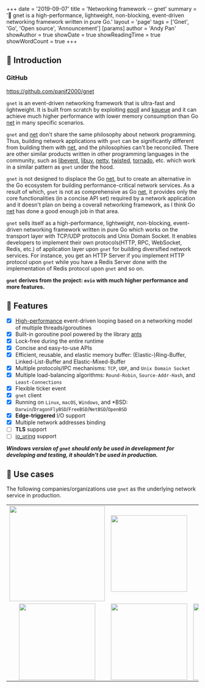+++
date = '2019-09-07'
title = 'Networking framework -- gnet'
summary = '🚀 gnet is a high-performance, lightweight, non-blocking, event-driven networking framework written in pure Go.'
layout = 'page'
tags = ['Gnet', 'Go', 'Open source', 'Announcement']
[params]
  author = 'Andy Pan'
showAuthor = true
showDate = true
showReadingTime = true
showWordCount = true
+++

## 📖 Introduction

### GitHub

https://github.com/panjf2000/gnet

`gnet` is an event-driven networking framework that is ultra-fast and lightweight. It is built from scratch by exploiting [epoll](https://man7.org/linux/man-pages/man7/epoll.7.html) and [kqueue](https://en.wikipedia.org/wiki/Kqueue) and it can achieve much higher performance with lower memory consumption than Go [net](https://golang.org/pkg/net/) in many specific scenarios.

`gnet` and [net](https://golang.org/pkg/net/) don't share the same philosophy about network programming. Thus, building network applications with `gnet` can be significantly different from building them with [net](https://golang.org/pkg/net/), and the philosophies can't be reconciled. There are other similar products written in other programming languages in the community, such as [libevent](https://github.com/libevent/libevent), [libuv](https://github.com/libuv/libuv), [netty](https://github.com/netty/netty), [twisted](https://github.com/twisted/twisted), [tornado](https://github.com/tornadoweb/tornado), etc. which work in a similar pattern as `gnet` under the hood.

`gnet` is not designed to displace the Go [net](https://golang.org/pkg/net/), but to create an alternative in the Go ecosystem for building performance-critical network services. As a result of which, `gnet` is not as comprehensive as Go [net](https://golang.org/pkg/net/), it provides only the core functionalities (in a concise API set) required by a network application and it doesn't plan on being a coverall networking framework, as I think Go [net](https://golang.org/pkg/net/) has done a good enough job in that area.

`gnet` sells itself as a high-performance, lightweight, non-blocking, event-driven networking framework written in pure Go which works on the transport layer with TCP/UDP protocols and Unix Domain Socket. It enables developers to implement their own protocols(HTTP, RPC, WebSocket, Redis, etc.) of application layer upon `gnet` for building diversified network services. For instance, you get an HTTP Server if you implement HTTP protocol upon `gnet` while you have a Redis Server done with the implementation of Redis protocol upon `gnet` and so on.

**`gnet` derives from the project: `evio` with much higher performance and more features.**

## 🚀 Features

- [x] [High-performance](#-performance) event-driven looping based on a networking model of multiple threads/goroutines
- [x] Built-in goroutine pool powered by the library [ants](https://github.com/panjf2000/ants)
- [x] Lock-free during the entire runtime
- [x] Concise and easy-to-use APIs
- [x] Efficient, reusable, and elastic memory buffer: (Elastic-)Ring-Buffer, Linked-List-Buffer and Elastic-Mixed-Buffer
- [x] Multiple protocols/IPC mechanisms: `TCP`, `UDP`, and `Unix Domain Socket`
- [x] Multiple load-balancing algorithms: `Round-Robin`, `Source-Addr-Hash`, and `Least-Connections`
- [x] Flexible ticker event
- [x] `gnet` client
- [x] Running on `Linux`, `macOS`, `Windows`, and *BSD: `Darwin`/`DragonFlyBSD`/`FreeBSD`/`NetBSD`/`OpenBSD`
- [x] **Edge-triggered** I/O support
- [x] Multiple network addresses binding
- [ ] **TLS** support
- [ ] [io_uring](https://kernel.dk/io_uring.pdf) support

***Windows version of `gnet` should only be used in development for developing and testing, it shouldn't be used in production.***

## 🎡 Use cases

The following companies/organizations use `gnet` as the underlying network service in production.

<table>
  <tbody>
    <tr></tr>
    <tr>
      <td align="center" valign="middle">
        <a href="https://www.tencent.com">
          <img src="https://res.strikefreedom.top/static_res/logos/tencent_logo.png" width="250" />
        </a>
      </td>
      <td align="center" valign="middle">
        <a href="https://www.iqiyi.com" target="_blank">
          <img src="https://res.strikefreedom.top/static_res/logos/iqiyi-logo.png" width="200" />
        </a>
      </td>
      <td align="center" valign="middle">
        <a href="https://www.mi.com" target="_blank">
          <img src="https://res.strikefreedom.top/static_res/logos/mi-logo.png" width="150" />
        </a>
      </td>
    </tr>
    <tr>
      <td align="center" valign="middle">
        <a href="https://www.360.com" target="_blank">
          <img src="https://res.strikefreedom.top/static_res/logos/360-logo.png" width="200" />
        </a>
      </td>
      <td align="center" valign="middle">
        <a href="https://tieba.baidu.com/" target="_blank">
          <img src="https://res.strikefreedom.top/static_res/logos/baidu-tieba-logo.png" width="200" />
        </a>
      </td>
      <td align="center" valign="middle">
        <a href="https://game.qq.com/" target="_blank">
          <img src="https://res.strikefreedom.top/static_res/logos/tencent-games-logo.jpeg" width="200" />
        </a>
      </td>
    </tr>
    <tr></tr>
  </tbody>
</table>
